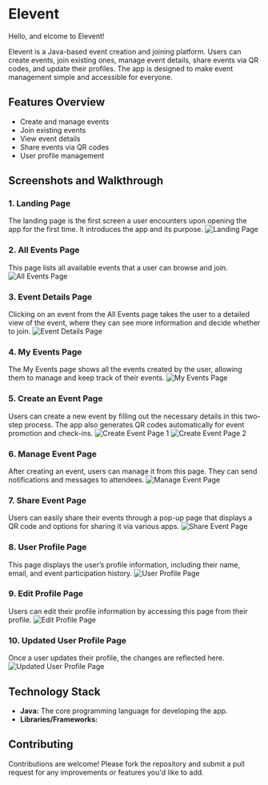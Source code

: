 # Elevent
Hello, and elcome to Elevent! 

Elevent is a Java-based event creation and joining platform. Users can create events, join existing ones, manage event details, share events via QR codes, and update their profiles. The app is designed to make event management simple and accessible for everyone.

## Features Overview

- Create and manage events
- Join existing events
- View event details
- Share events via QR codes
- User profile management

## Screenshots and Walkthrough

### 1. Landing Page
The landing page is the first screen a user encounters upon opening the app for the first time. It introduces the app and its purpose.
![Landing Page](elevent_screenshots/Elevent_Landing_Page.png)

### 2. All Events Page
This page lists all available events that a user can browse and join.
![All Events Page](elevent_screenshots/All_Events_View.png)

### 3. Event Details Page
Clicking on an event from the All Events page takes the user to a detailed view of the event, where they can see more information and decide whether to join.
![Event Details Page](elevent_screenshots/Event_Details_From_All_Events.png)

### 4. My Events Page
The My Events page shows all the events created by the user, allowing them to manage and keep track of their events.
![My Events Page](elevent_screenshots/My_Events_View.png)

### 5. Create an Event Page
Users can create a new event by filling out the necessary details in this two-step process. The app also generates QR codes automatically for event promotion and check-ins.
![Create Event Page 1](elevent_screenshots/Creating_An_Event.png)
![Create Event Page 2](elevent_screenshots/Creating_An_Event_P2.png)

### 6. Manage Event Page
After creating an event, users can manage it from this page. They can send notifications and messages to attendees.
![Manage Event Page](elevent_screenshots/Create_Event_Manage_Page.png)

### 7. Share Event Page
Users can easily share their events through a pop-up page that displays a QR code and options for sharing it via various apps.
![Share Event Page](elevent_screenshots/Create_Event_Share_Page.png)

### 8. User Profile Page
This page displays the user’s profile information, including their name, email, and event participation history.
![User Profile Page](elevent_screenshots/User_Profile_With_Content_Page.png)

### 9. Edit Profile Page
Users can edit their profile information by accessing this page from their profile.
![Edit Profile Page](elevent_screenshots/User_Edit_Profile_Page.png)

### 10. Updated User Profile Page
Once a user updates their profile, the changes are reflected here.
![Updated User Profile Page](elevent_screenshots/User_Change_Profile_Picture.png)

## Technology Stack

- **Java:** The core programming language for developing the app.
- **Libraries/Frameworks:** 

## Contributing

Contributions are welcome! Please fork the repository and submit a pull request for any improvements or features you'd like to add.

